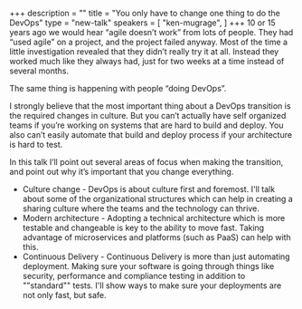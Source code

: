 +++
description = ""
title = "You only have to change one thing to do the DevOps"
type = "new-talk"
speakers = [
        "ken-mugrage",
]
+++
10 or 15 years ago we would hear “agile doesn’t work” from lots of people. They had “used agile” on a project, and the project failed anyway. Most of the time a little investigation revealed that they didn’t really try it at all. Instead they worked much like they always had, just for two weeks at a time instead of several months.

The same thing is happening with people “doing DevOps”.

I strongly believe that the most important thing about a DevOps transition is the required changes in culture. But you can’t actually have self organized teams if you’re working on systems that are hard to build and deploy. You also can’t easily automate that build and deploy process if your architecture is hard to test.

In this talk I’ll point out several areas of focus when making the transition, and point out why it’s important that you change everything.

* Culture change - DevOps is about culture first and foremost. I'll talk about some of the organizational structures which can help in creating a sharing culture where the teams and the technology can thrive.
* Modern architecture - Adopting a technical architecture which is more testable and changeable is key to the ability to move fast. Taking advantage of microservices and platforms (such as PaaS) can help with this.
* Continuous Delivery - Continuous Delivery is more than just automating deployment. Making sure your software is going through things like security, performance and compliance testing in addition to ""standard"" tests. I'll show ways to make sure your deployments are not only fast, but safe.